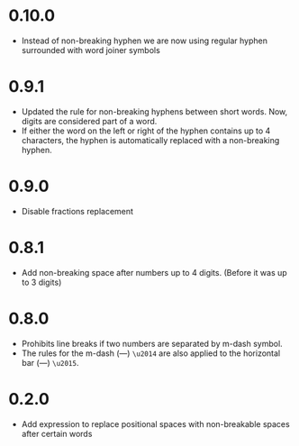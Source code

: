 # 0.10.0
- Instead of non-breaking hyphen we are now using 
  regular hyphen surrounded with word joiner symbols

# 0.9.1
- Updated the rule for non-breaking hyphens between short words.
  Now, digits are considered part of a word.
- If either the word on the left or right of the hyphen contains up to 4 characters,
  the hyphen is automatically replaced with a non-breaking hyphen.

# 0.9.0
- Disable fractions replacement 

# 0.8.1
- Add non-breaking space after numbers up to 4 digits. (Before it was up to 3 digits)

# 0.8.0
- Prohibits line breaks if two numbers are separated by m-dash symbol.
- The rules for the m-dash (—) `\u2014` are also applied to the horizontal bar (―) `\u2015`.

# 0.2.0
- Add expression to replace positional spaces with non-breakable spaces
after certain words
